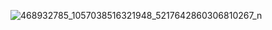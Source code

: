 
![468932785_1057038516321948_5217642860306810267_n](https://github.com/user-attachments/assets/7c5b849d-f34f-40d4-a750-7ea4a978750f)
